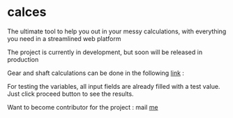 # calces
The ultimate tool to help you out in your messy calculations, with everything you need in a streamlined web platform

The project is currently in development, but soon will be released in production

Gear and shaft calculations can be done in the following [link](https://calces.org.in) : 

For testing the variables, all input fields are already filled with a test value. Just click proceed button to see the results.

Want to become contributor for the project : mail [me](mailto:devang.iitk@gmail.com?subject=[GitHub]%20Join%20project%20Calces)
